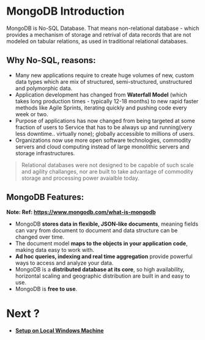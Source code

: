 # MongoDB Introduction

MongoDB is No-SQL Database. That means non-relational database - which provides a mechanism of storage and retrival of data records that are not modeled on tabular relations, as used in traditional relational databases.

## Why No-SQL, reasons:
- Many new applications require to create huge volumes of new, custom data types which are mix of structured, semi-structured, unstructured and polymorphic data.
- Application development has changed from **Waterfall Model** (which takes long production times - typically 12-18 months) to new rapid faster methods like Agile Sprints, iterating quickly and pushing code every week or two.
- Purpose of applications has now changed from being targeted at some fraction of users to Service that has to be always up and running(very less downtime.. virtually none); globally accessible to millions of users.
- Organizations now use more open software technologies, commodity servers and cloud computing instead of large monolithic servers and storage infrastructures.

> Relational databases were not designed to be capable of such scale and agility challanges, nor are built to take advantage of commodity storage and processing power avaialble today.


## MongoDB Features:
__Note: Ref: https://www.mongodb.com/what-is-mongodb__

- MongoDB **stores data in flexible, JSON-like documents**, meaning fields can vary from document to document and data structure can be changed over time.
- The document model **maps to the objects in your application code**, making data easy to work with.
- **Ad hoc queries, indexing and real time aggregation** provide powerful ways to access and analyze your data.
- MongoDB is a **distributed database at its core**, so high availability, horizontal scaling and geographic distribution are built in and easy to use.
- MongoDB is **free to use**.


# Next ?
- **[Setup on Local Windows Machine](https://github.com/nkpydev/Learning-MongoDB/blob/master/Mongo_Install_Windows.md)**